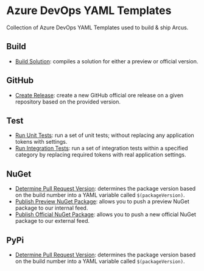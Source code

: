 # Azure DevOps YAML Templates
Collection of Azure DevOps YAML Templates used to build & ship Arcus.

## Build

- [Build Solution](build/build-solution.yml): compiles a solution for either a preview or official version.

## GitHub

- [Create Release](github/create-release.yml): create a new GitHub official ore release on a given repository based on the provided version.

## Test

- [Run Unit Tests](test/run-unit-tests.yml): run a set of unit tests; without replacing any application tokens with settings.
- [Run Integration Tests](test/run-integration-tests.yml): run a set of integration tests within a specified category by replacing required tokens with real application settings.

## NuGet

- [Determine Pull Request Version](nuget/determine-pr-version.yml): determines the package version based on the build number into a YAML variable called `$(packageVersion)`.
- [Publish Preview NuGet Package](nuget/publish-preview-package.yml): allows you to push a preview NuGet package to our internal feed.
- [Publish Official NuGet Package](nuget/publish-official-package.yml): allows you to push a new official NuGet package to our external feed.


## PyPi

- [Determine Pull Request Version](pypi/determine-pr-version.yml): determines the package version based on the build number into a YAML variable called `$(packageVersion)`.
